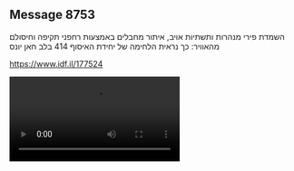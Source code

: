 ## Message 8753

השמדת פירי מנהרות ותשתיות אויב, איתור מחבלים באמצעות רחפני תקיפה וחיסולם מהאוויר:
כך נראית הלחימה של יחידת האיסוף 414 בלב חאן יונס

https://www.idf.il/177524

![Video](./8753/8753_media.mp4)
